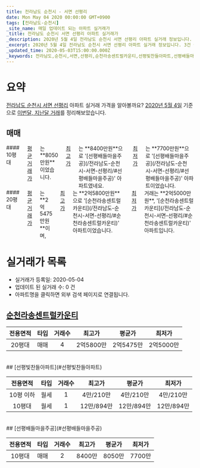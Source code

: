 ```yaml
---
title: 전라남도 순천시 - 서면 선평리
date: Mon May 04 2020 00:00:00 GMT+0900
tags: [전라남도-순천시]
_site_name: 매일 업데이트 되는 아파트 실거래가
_title: 전라남도 순천시 서면 선평리 아파트 실거래가
_description: 2020년 5월 4일 전라남도 순천시 서면 선평리 아파트 실거래 정보입니다. 3건 아파트 정보가 있습니다.
_excerpt: 2020년 5월 4일 전라남도 순천시 서면 선평리 아파트 실거래 정보입니다. 3건 아파트 정보가 있습니다.
_updated_time: 2020-05-03T15:00:00.000Z
_keywords: 전라남도,순천시,서면,선평리,순천라송센트럴카운티,선평빛찬들아파트,선평배들마을주공
---
```





# 요약
<ins>전라남도 순천시 서면 선평리</ins> 아파트 실거래 가격을 알아볼까요? <ins>2020년 5월 4일</ins> 기준으로 <ins>이번달, 지난달 거래</ins>를 정리해보았습니다.

## 매매
<div class="container">
<div class="six columns" markdown="1">
#### 10평대
<ins>평균 거래가</ins>는 **8050만원**이었습니다. <ins>최고가</ins>는 **8400만원**으로 '[선평배들마을주공](/전라남도-순천시-서면-선평리/#선평배들마을주공)' 아파트였네요. <ins>최저가</ins>는 **7700만원**으로 '[선평배들마을주공](/전라남도-순천시-서면-선평리/#선평배들마을주공)' 아파트이었습니다.
</div>
<div class="six columns" markdown="1">
#### 20평대
<ins>평균 거래가</ins>는 **2억5475만원**이며, <ins>최고가</ins>는 **2억5800만원**으로 '[순천라송센트럴카운티](/전라남도-순천시-서면-선평리/#순천라송센트럴카운티)' 아파트이었습니다. <ins>최저가</ins> 거래는 **2억5000만원**, '[순천라송센트럴카운티](/전라남도-순천시-서면-선평리/#순천라송센트럴카운티)' 아파트입니다.
</div>
</div>



# 실거래가 목록
- 실거래가 등록일: 2020-05-04
- 업데이트 된 실거래 수: 0 건
- 아파트명을 클릭하면 외부 검색 페이지로 연결됩니다.

## [순천라송센트럴카운티](#순천라송센트럴카운티)

|전용면적|타입|거래수|최고가|평균가|최저가|
|:---:|:---:|:---:|:---:|:---:|:---:|
|20평대|<span class="deal-type-1">매매</span>|4|2억5800만|2억5475만|2억5000만|

<br/>
## [선평빛찬들아파트](#선평빛찬들아파트)

|전용면적|타입|거래수|최고가|평균가|최저가|
|:---:|:---:|:---:|:---:|:---:|:---:|
|10평 이하|<span class="deal-type-3">월세</span>|1|4만/210만|4만/210만|4만/210만|
|10평대|<span class="deal-type-3">월세</span>|1|12만/894만|12만/894만|12만/894만|

<br/>
## [선평배들마을주공](#선평배들마을주공)

|전용면적|타입|거래수|최고가|평균가|최저가|
|:---:|:---:|:---:|:---:|:---:|:---:|
|10평대|<span class="deal-type-1">매매</span>|2|8400만|8050만|7700만|

<br/>



